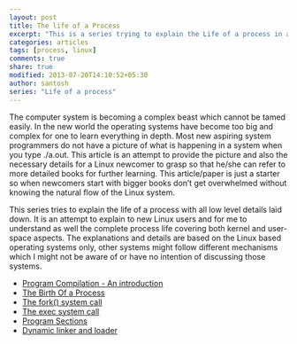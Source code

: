 ```yaml
---
layout: post
title: The life of a Process
excerpt: "This is a series trying to explain the Life of a process in a Linux system. Will try to cover most of the aspects from the user space to the kernel space."
categories: articles
tags: [process, linux]
comments: true
share: true
modified: 2013-07-20T14:10:52+05:30
author: santosh
series: "Life of a process"
---
```


The computer system is becoming a complex beast which cannot be tamed easily. In
the new world the operating systems have become too big and complex for one to
learn everything in depth. Most new aspiring system programmers do not have a
picture of what is happening in a system when you type ./a.out. This article is
an attempt to provide the picture and also the necessary details for a Linux
newcomer to grasp so that he/she can refer to more detailed books for further
learning. This article/paper is just a starter so when newcomers start with
bigger books don’t get overwhelmed without knowing the natural flow of the Linux
system.

This series tries to explain the life of a process with all low level details
laid down. It is an attempt to explain to new Linux users and for me to
understand as well the complete process life covering both kernel and user-space
aspects. The explanations and details are based on the Linux based operating
systems only, other systems might follow different mechanisms which I might not
be aware of or have no intention of discussing those systems.

- [Program Compilation - An introduction](/articles/program-compilation-an-introduction/)
- [The Birth Of a Process](/articles/the-birth-of-a-process/)
- [The fork() system call](/articles/the-fork-system-call/)
- [The exec system call](/articles/the-exec-system-call/)
- [Program Sections](/articles/program-sections/)
- [Dynamic linker and loader](/articles/Dynamic-linker-and-loader/)
